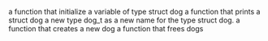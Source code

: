 a function that initialize a variable of type struct dog
a function that prints a struct dog
a new type dog_t as a new name for the type struct dog.
a function that creates a new dog
a function that frees dogs

